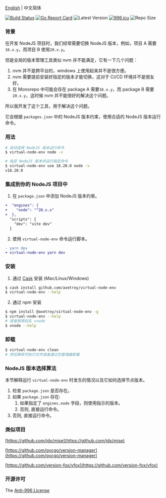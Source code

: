 [English](README.md) | 中文简体

[![Build Status](https://github.com/axetroy/virtual-node-env/workflows/ci/badge.svg)](https://github.com/axetroy/virtual-node-env/actions)
[![Go Report Card](https://goreportcard.com/badge/github.com/axetroy/virtual-node-env)](https://goreportcard.com/report/github.com/axetroy/virtual-node-env)
![Latest Version](https://img.shields.io/github/v/release/axetroy/virtual-node-env.svg)
[![996.icu](https://img.shields.io/badge/link-996.icu-red.svg)](https://996.icu)
![Repo Size](https://img.shields.io/github/repo-size/axetroy/virtual-node-env.svg)

### 背景

在开发 NodeJS 项目时，我们经常需要切换 NodeJS 版本，例如，项目 A 需要`16.x.y`，而项目 B 使用`20.x.y`。

但是全局的版本管理工具类似 nvm 并不能满足，它有一下几个问题：

1. nvm 并不是跨平台的，windows 上使用起来并不是很方便。
2. nvm 需要提前安装好指定的版本才能切换，这对于 CI/CD 环境并不是很友好。
3. 在 Monorepo 中可能会存在 package A 需要`16.x.y`，而 package B 需要`20.x.y`，这时候 nvm 并不能很好的解决这个问题。

所以我开发了这个工具，用于解决这个问题。

它会根据 `packages.json` 中的 NodeJS 版本约束，使用合适的 NodeJS 版本运行命令。

### 用法

```bash
# 自动选择 NodeJS 版本运行命令
$ virtual-node-env node -v

# 指定 NodeJS 版本并运行指定命令
$ virtual-node-env use 18.20.0 node -v
v18.20.0
```

### 集成到你的 NodeJS 项目中

1. 在 `package.json` 中添加 NodeJS 版本约束。

```diff
+  "engines": {
+    "node": "^20.x.x"
+  },
  "scripts": {
    "dev": "vite dev"
  }
```

2. 使用 `virtual-node-env` 命令运行脚本。

```diff
- yarn dev
+ virtual-node-env yarn dev
```

### 安装

1. 通过 [Cask](https://github.com/cask-pkg/cask.rs) 安装 (Mac/Linux/Windows)

```bash
$ cask install github.com/axetroy/virtual-node-env
$ virtual-node-env --help
```

2. 通过 npm 安装

```sh
$ npm install @axetroy/virtual-node-env -g
$ virtual-node-env --help
# 或者使用别名 vnode
$ vnode --help
```

### 卸载

```bash
$ virtual-node-env clean
# 然后移除可执行文件或者通过包管理器卸载
```

### NodeJS 版本选择算法

本节解释运行 `virtual-node-env` 时发生的情况以及它如何选择节点版本。

1. 检查 `package.json` 是否存在。
2. 如果 `package.json` 存在:
   1. 如果指定了 `engines.node` 字段，则使用指示的版本。
   2. 否则, 直接运行命令。
3. 否则, 直接运行命令。

### 类似项目

[https://github.com/jdx/mise](https://github.com/jdx/mise)

[https://github.com/gvcgo/version-manager](https://github.com/gvcgo/version-manager)

[https://github.com/version-fox/vfox](https://github.com/version-fox/vfox)

### 开源许可

The [Anti-996 License](LICENSE)
